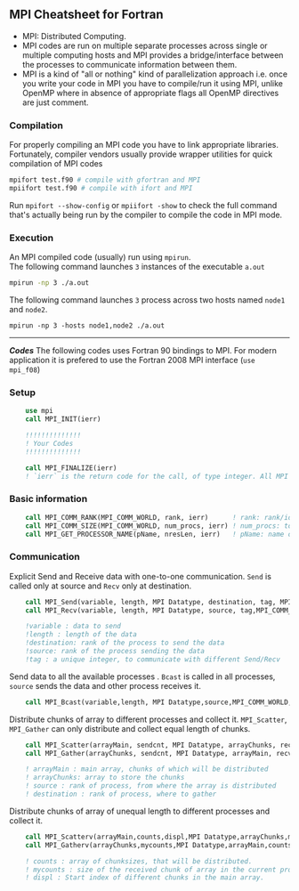 ## MPI Cheatsheet for Fortran

   
* MPI: Distributed Computing. 
* MPI codes are run on multiple separate processes across single or multiple computing hosts and MPI provides a bridge/interface between the processes to communicate information between them.
* MPI is a kind of "all or nothing" kind of parallelization approach i.e. once you write your code in MPI you have to compile/run it using MPI, unlike OpenMP where in absence of appropriate flags all OpenMP directives are just comment.



### Compilation
For properly compiling an MPI code you have to link appropriate libraries. Fortunately, compiler vendors usually provide wrapper utilities for quick compilation of MPI codes
```bash
mpifort test.f90 # compile with gfortran and MPI
mpiifort test.f90 # compile with ifort and MPI
```
Run `mpifort --show-config`  or `mpiifort -show` to check the full command that's actually being run by the compiler to compile the code in MPI mode.  


### Execution
An MPI compiled code  (usually) run using `mpirun`.  
The following command launches `3` instances of the executable `a.out`
```bash
mpirun -np 3 ./a.out  
```
The following command launches `3` process across two hosts named `node1` and `node2`.
```
mpirun -np 3 -hosts node1,node2 ./a.out
```
---
_**Codes**_
The following codes uses Fortran 90 bindings to MPI. For modern application it is prefered to use the Fortran 2008 MPI interface (`use mpi_f08`)
### Setup
```fortran 
    use mpi
    call MPI_INIT(ierr)

    !!!!!!!!!!!!!!
    ! Your Codes
    !!!!!!!!!!!!!!

    call MPI_FINALIZE(ierr)
    ! `ierr` is the return code for the call, of type integer. All MPI routines in Fortran has an error code as last argument 
```

### Basic information
```fortran
    call MPI_COMM_RANK(MPI_COMM_WORLD, rank, ierr)      ! rank: rank/id of current process
    call MPI_COMM_SIZE(MPI_COMM_WORLD, num_procs, ierr) ! num_procs: total number of process
    call MPI_GET_PROCESSOR_NAME(pName, nresLen, ierr)   ! pName: name of the host for current process
```

### Communication
Explicit Send and Receive data with one-to-one communication. `Send` is called only at source and `Recv` only at destination.
```fortran
    call MPI_Send(variable, length, MPI Datatype, destination, tag, MPI_COMM_WORLD,ierr) 
    call MPI_Recv(variable, length, MPI Datatype, source, tag,MPI_COMM_WORLD, status, ierr)

    !variable : data to send
    !length : length of the data
    !destination: rank of the process to send the data
    !source: rank of the process sending the data
    !tag : a unique integer, to communicate with different Send/Recv
```

Send data to all the available processes . `Bcast` is called in all processes, `source` sends the data and other process receives it. 
```fortran
    call MPI_Bcast(variable,length, MPI Datatype,source,MPI_COMM_WORLD,ierr)
```

Distribute chunks of array to different processes and collect it. `MPI_Scatter`, `MPI_Gather` can only distribute and collect equal length of chunks.
```fortran
    call MPI_Scatter(arrayMain, sendcnt, MPI Datatype, arrayChunks, recvcnt, MPI Datatype, source, MPI_COMM_WORLD, ierr)
    call MPI_Gather(arrayChunks, sendcnt, MPI Datatype, arrayMain, recvcnt, MPI Datatype,destination, MPI_COMM_WORLD, ierr)

    ! arrayMain : main array, chunks of which will be distributed
    ! arrayChunks: array to store the chunks
    ! source : rank of process, from where the array is distributed
    ! destination : rank of process, where to gather


```
Distribute chunks of array of unequal length to different processes and collect it.
```fortran
    call MPI_Scatterv(arrayMain,counts,displ,MPI Datatype,arrayChunks,mycounts,MPI Datatype,source,MPI_COMM_WORLD,ierr)
    call MPI_Gatherv(arrayChunks,mycounts,MPI Datatype,arrayMain,counts,displ,MPI Datatype,destination,MPI_COMM_WORLD,ierr)

    ! counts : array of chunksizes, that will be distributed.
    ! mycounts : size of the received chunk of array in the current process
    ! displ : Start index of different chunks in the main array.
```
